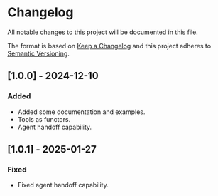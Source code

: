 # Changelog
All notable changes to this project will be documented in this file.

The format is based on [Keep a Changelog](http://keepachangelog.com/)
and this project adheres to [Semantic Versioning](http://semver.org/).

## [1.0.0] - 2024-12-10
### Added
- Added some documentation and examples.
- Tools as functors.
- Agent handoff capability.

## [1.0.1] - 2025-01-27
### Fixed
- Fixed agent handoff capability.
